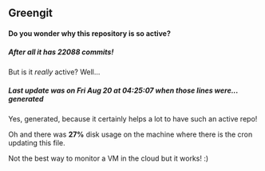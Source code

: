 ## Greengit

#### Do you wonder why this repository is so active?

##### After all it has 22088 commits!

But is it *really* active? Well...

##### Last update was on Fri Aug 20 at 04:25:07 when those lines were... generated

Yes, generated, because it certainly helps a lot to have such an active repo!

Oh and there was **27%** disk usage on the machine
where there is the cron updating this file.

Not the best way to monitor a VM in the cloud but it works! :)
